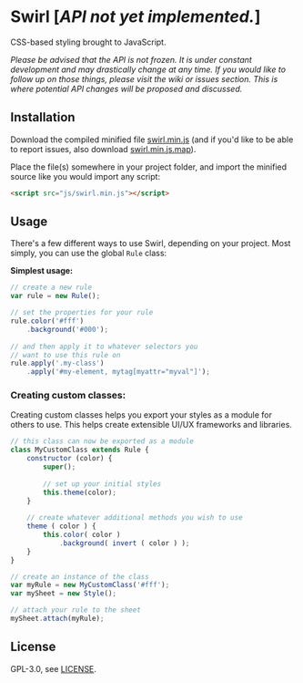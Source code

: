# Swirl [*API not yet implemented.*]

CSS-based styling brought to JavaScript.

*Please be advised that the API is not frozen. It is under constant development and may drastically change at any time.*
*If you would like to follow up on those things, please visit the wiki or issues section. This is where potential API changes will be proposed and discussed.*

## Installation

Download the compiled minified file [swirl.min.js](https://raw.githubusercontent.com/karimsa/swirl/master/swirl.min.js) (and if you'd like to be able to report issues, also download [swirl.min.js.map](https://raw.githubusercontent.com/karimsa/swirl/master/swirl.min.js.map)).

Place the file(s) somewhere in your project folder, and import the minified source like you would import any script:

```html
<script src="js/swirl.min.js"></script>
```

## Usage

There's a few different ways to use Swirl, depending on your project. Most simply, you can use the global `Rule` class:

**Simplest usage:**

```javascript
// create a new rule
var rule = new Rule();

// set the properties for your rule
rule.color('#fff')
	.background('#000');
	
// and then apply it to whatever selectors you
// want to use this rule on
rule.apply('.my-class')
	.apply('#my-element, mytag[myattr="myval"]');
```

### Creating custom classes:

Creating custom classes helps you export your styles as a module for others to use. This helps create extensible UI/UX frameworks and libraries.

```javascript
// this class can now be exported as a module
class MyCustomClass extends Rule {
	constructor (color) {
		super();
		
		// set up your initial styles
		this.theme(color);
	}
	
	// create whatever additional methods you wish to use
	theme ( color ) {
		this.color( color )
			.background( invert ( color ) );
	}
}

// create an instance of the class
var myRule = new MyCustomClass('#fff');
var mySheet = new Style();

// attach your rule to the sheet
mySheet.attach(myRule);
```

## License

GPL-3.0, see [LICENSE](LICENSE).